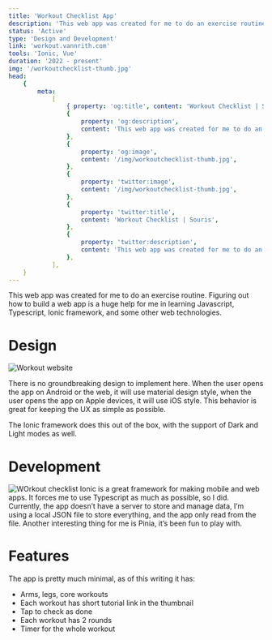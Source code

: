 ```yaml
---
title: 'Workout Checklist App'
description: 'This web app was created for me to do an exercise routine. Figuring out how to build a web app is a huge help for me in learning Javascript, Typescript, Ionic framework, and some other web technologies.'
status: 'Active'
type: 'Design and Development'
link: 'workout.vannrith.com'
tools: 'Ionic, Vue'
duration: '2022 - present'
img: '/workoutchecklist-thumb.jpg'
head:
    {
        meta:
            [
                { property: 'og:title', content: 'Workout Checklist | Souris' },
                {
                    property: 'og:description',
                    content: 'This web app was created for me to do an exercise routine. Figuring out how to build a web app is a huge help for me in learning Javascript, Typescript, Ionic framework, and some other web technologies.',
                },
                {
                    property: 'og:image',
                    content: '/img/workoutchecklist-thumb.jpg',
                },
                {
                    property: 'twitter:image',
                    content: '/img/workoutchecklist-thumb.jpg',
                },
                {
                    property: 'twitter:title',
                    content: 'Workout Checklist | Souris',
                },
                {
                    property: 'twitter:description',
                    content: 'This web app was created for me to do an exercise routine. Figuring out how to build a web app is a huge help for me in learning Javascript, Typescript, Ionic framework, and some other web technologies.',
                },
            ],
    }
---
```


This web app was created for me to do an exercise routine. Figuring out how to build a web app is a huge help for me in learning Javascript, Typescript, Ionic framework, and some other web technologies.

<!--more-->

# Design

![Workout website](/img/workoutchecklist-1.png)

There is no groundbreaking design to implement here. When the user opens the app on Android or the web, it will use material design style, when the user opens the app on Apple devices, it will use iOS style. This behavior is great for keeping the UX as simple as possible.

The Ionic framework does this out of the box, with the support of Dark and Light modes as well.

# Development

![WOrkout checklist](/img/workoutchecklist.png)
Ionic is a great framework for making mobile and web apps. It forces me to use Typescript as much as possible, so I did. Currently, the app doesn’t have a server to store and manage data, I’m using a local JSON file to store everything, and the app only read from the file. Another interesting thing for me is Pinia, it’s been fun to play with.

# Features

The app is pretty much minimal, as of this writing it has:

-   Arms, legs, core workouts
-   Each workout has short tutorial link in the thumbnail
-   Tap to check as done
-   Each workout has 2 rounds
-   Timer for the whole workout
